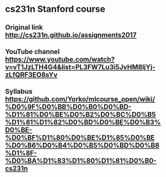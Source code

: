 # cs231n Stanford course
## Original link http://cs231n.github.io/assignments2017
## YouTube channel https://www.youtube.com/watch?v=vT1JzLTH4G4&list=PL3FW7Lu3i5JvHM8ljYj-zLfQRF3EO8sYv
## Syllabus https://github.com/Yorko/mlcourse_open/wiki/%D0%9F%D0%BB%D0%B0%D0%BD-%D1%81%D0%BE%D0%B2%D0%BC%D0%B5%D1%81%D1%82%D0%BD%D0%BE%D0%B3%D0%BE-%D0%BF%D1%80%D0%BE%D1%85%D0%BE%D0%B6%D0%B4%D0%B5%D0%BD%D0%B8%D1%8F-%D0%BA%D1%83%D1%80%D1%81%D0%B0-cs231n
